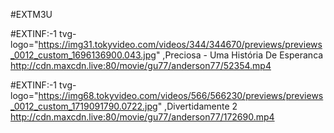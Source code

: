 #EXTM3U

#EXTINF:-1 tvg-logo="https://img31.tokyvideo.com/videos/344/344670/previews/previews_0012_custom_1696136900.043.jpg" ,Preciosa - Uma História De Esperanca
http://cdn.maxcdn.live:80/movie/gu77/anderson77/52354.mp4

#EXTINF:-1 tvg-logo="https://img68.tokyvideo.com/videos/566/566230/previews/previews_0012_custom_1719091790.0722.jpg" ,Divertidamente 2
http://cdn.maxcdn.live:80/movie/gu77/anderson77/172690.mp4

